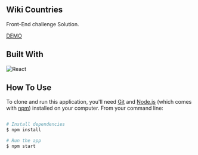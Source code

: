 ## Wiki Countries

Front-End challenge Solution.

[DEMO](https://wiki-countries.vercel.app/)

## Built With

![React](https://img.shields.io/badge/-ReactJS-52b7d3?style=flat&logo=react&logoColor=white)

## How To Use

To clone and run this application, you'll need [Git](https://git-scm.com) and [Node.js](https://nodejs.org/en/download/) (which comes with [npm](http://npmjs.com)) installed on your computer. From your command line:

```bash

# Install dependencies
$ npm install

# Run the app
$ npm start
```
